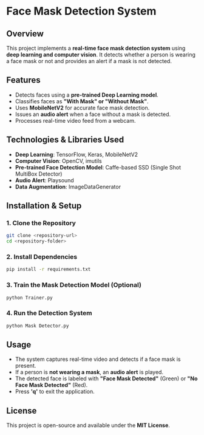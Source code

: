# Face Mask Detection System

## Overview
This project implements a **real-time face mask detection system** using **deep learning and computer vision**. It detects whether a person is wearing a face mask or not and provides an alert if a mask is not detected.

## Features
- Detects faces using a **pre-trained Deep Learning model**.
- Classifies faces as **"With Mask" or "Without Mask"**.
- Uses **MobileNetV2** for accurate face mask detection.
- Issues an **audio alert** when a face without a mask is detected.
- Processes real-time video feed from a webcam.

## Technologies & Libraries Used
- **Deep Learning**: TensorFlow, Keras, MobileNetV2  
- **Computer Vision**: OpenCV, imutils  
- **Pre-trained Face Detection Model**: Caffe-based SSD (Single Shot MultiBox Detector)  
- **Audio Alert**: Playsound  
- **Data Augmentation**: ImageDataGenerator  

## Installation & Setup
### 1. Clone the Repository
```sh
git clone <repository-url>
cd <repository-folder>
```

### 2. Install Dependencies
```sh
pip install -r requirements.txt
```

### 3. Train the Mask Detection Model (Optional)
```sh
python Trainer.py
```

### 4. Run the Detection System
```sh
python Mask Detector.py
```

## Usage
- The system captures real-time video and detects if a face mask is present.
- If a person is **not wearing a mask**, an **audio alert** is played.
- The detected face is labeled with **"Face Mask Detected"** (Green) or **"No Face Mask Detected"** (Red).
- Press **'q'** to exit the application.

## License
This project is open-source and available under the **MIT License**.

